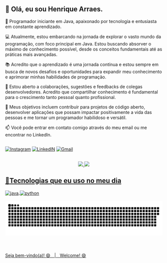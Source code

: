 ## 👋 Olá, eu sou Henrique Arraes.

🚀 Programador iniciante em Java, apaixonado por tecnologia e entusiasta em constante aprendizado.

💻 Atualmente, estou embarcando na jornada de explorar o vasto mundo da programação, com foco principal em Java. Estou buscando absorver o máximo de conhecimento possível, desde os conceitos fundamentais até as práticas mais avançadas.

📚 Acredito que o aprendizado é uma jornada contínua e estou sempre em busca de novos desafios e oportunidades para expandir meu conhecimento e aprimorar minhas habilidades de programação.

🌱 Estou aberto a colaborações, sugestões e feedbacks de colegas desenvolvedores. Acredito que compartilhar conhecimento é fundamental para o crescimento tanto pessoal quanto profissional.

🎯 Meus objetivos incluem contribuir para projetos de código aberto, desenvolver aplicações que possam impactar positivamente a vida das pessoas e me tornar um programador habilidoso e versátil.

📫 Você pode entrar em contato comigo através do meu email ou me encontrar no LinkedIn.

## 
[![Instagram](https://img.shields.io/badge/Instagram-E4405F?style=for-the-badge&logo=instagram&logoColor=white)](https://www.instagram.com/rickarraes)
[![LinkedIN](https://img.shields.io/badge/LinkedIn-0077B5?style=for-the-badge&logo=linkedin&logoColor=white)](https://www.linkedin.com/in/henrique-meneg-7a26792b0/)
[![Gmail](https://img.shields.io/badge/Gmail-D14836?style=for-the-badge&logo=gmail&logoColor=white)](mailto:henriquemeneg18@gmail.com)
<br><br>
<div align="center" style="display: inline">
   <a href="https://github.com/AecioJose">
   <div style="display: inline_block">
      <img height="175em" src="https://github-readme-stats.vercel.app/api?username=henriquearraes&show_icons=true&include_all_commits=true&count_private=true&bg_color=151515&border_color=9C4E6A&title_color=d7d8c0&text_color=d1c89a&icon_color=5aa2c9"/>
      <img height="175em" src="https://github-readme-stats.vercel.app/api/top-langs/?username=henriquearraes&layout=compact&langs_count=7&bg_color=151515&border_color=9C4E6A&title_color=d7d8c0&text_color=d5e5e4&icon_color=5aa2c9"/>
   </div>
</div>
     
## 🚀Tecnologias que eu uso no meu dia 
<div style="display:inline_block">
  <img align="center" alt="java" src="https://img.shields.io/badge/Java-ED8B00?style=for-the-badge&logo=openjdk&logoColor=white">
    <img align="center" alt="python" src="https://img.shields.io/badge/Python-14354C?style=for-the-badge&logo=python&logoColor=white">
</div>
<br>


<picture>
  <source media="(prefers-color-scheme: dark)" srcset="https://raw.githubusercontent.com/henriquearraes/henriquearraes/output/github-contribution-grid-snake-dark.svg">
  <source media="(prefers-color-scheme: light)" srcset="https://raw.githubusercontent.com/henriquearraes/henriquearraes/output/github-contribution-grid-snake.svg">
  <img alt="github contribution grid snake animation" src="https://raw.githubusercontent.com/henriquearraes/henriquearraes/output/github-contribution-grid-snake.svg">
</picture>
<br><br><br><br>
Seja bem-vindo(a)! 😄ㅤ|ㅤWelcome! 😄    

